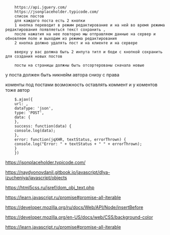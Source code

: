        https://api.jquery.com/
        https://jsonplaceholder.typicode.com/
        список постов
        для каждого поста есть 2 кнопки
        1 кнопка переводит в режим редактирование и на ней во время режима редактирования появляеться текст сохранить ,
        после нажатия на нее повторно мы отправляем данные на сервер и обновляем поле и выходим из режима редактирования
        2 кнопка должно удалять пост и на клиенте и на сервере

        вверху у вас должна быть 2 инпута титл и боди с кнопкой сохранить для создания новых постов

        посты на страницы должны быть отсортерованы сначала новые

у поста должен быть никнейм автора
снизу с права

коменты под постами
возможность оставлять коммент
и у коментов тоже автор

        $.ajax({
        url: ,
        dataType: 'json',
        type: 'POST',
        data: {
        },
        success: function(data) {
        console.log(data);
        },
        error: function(jqXHR, textStatus, errorThrown) {
        console.log("Error: " + textStatus + " " + errorThrown);
        }
        })

https://jsonplaceholder.typicode.com/

https://naydyonovdanil.gitbook.io/javascript/dlya-izucheniya/javascript/objects

https://html5css.ru/jsref/dom_obj_text.php

https://learn.javascript.ru/promise#promise-all-iterable

https://developer.mozilla.org/ru/docs/Web/API/Node/insertBefore

https://developer.mozilla.org/en-US/docs/web/CSS/background-color

https://learn.javascript.ru/promise#promise-all-iterable
